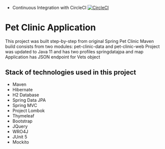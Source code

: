 * Continuous Integration with CircleCI [![CircleCI](https://circleci.com/gh/OlegPod/spring-pet-clinic.svg?style=svg)](https://circleci.com/gh/OlegPod/spring-pet-clinic)

# Pet Clinic Application
This project was built step-by-step from original Spring Pet Clinic
Maven build consists from two modules: pet-clinic-data and pet-clinic-web
Project was updated to Java 11 and has two profiles springdatajpa and map
Application has JSON endpoint for Vets object

## Stack of technologies used in this project
* Maven
* Hibernate
* H2 Database
* Spring Data JPA
* Spring MVC
* Project Lombok
* Thymeleaf
* Bootstrap
* JQuery
* WRO4J
* JUnit 5
* Mockito
